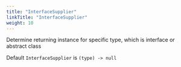 ```yaml
---
title: "InterfaceSupplier"
linkTitle: "InterfaceSupplier"
weight: 10
---
```


Determine returning instance for specific type, which is interface or abstract class

Default `InterfaceSupplier` is `(type) -> null`
